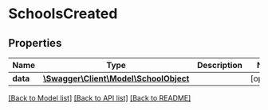 # SchoolsCreated

## Properties
Name | Type | Description | Notes
------------ | ------------- | ------------- | -------------
**data** | [**\Swagger\Client\Model\SchoolObject**](SchoolObject.md) |  | [optional] 

[[Back to Model list]](../README.md#documentation-for-models) [[Back to API list]](../README.md#documentation-for-api-endpoints) [[Back to README]](../README.md)


